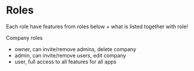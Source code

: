 # Roles

Each role have features from roles below + what is listed together with role!

Company roles
 - owner, can invite/remove admins, delete company
 - admin, can invite/remove users, edit company
 - user, full access to all features for all apps 
 